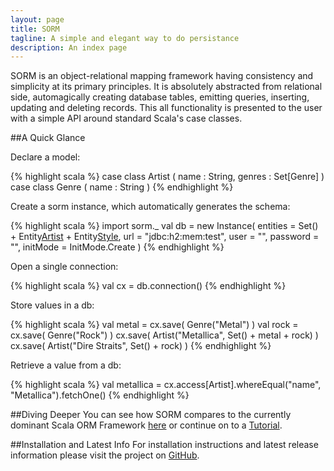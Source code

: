 ```yaml
---
layout: page
title: SORM
tagline: A simple and elegant way to do persistance
description: An index page
---
```



SORM is an object-relational mapping framework having consistency and simplicity at its primary principles. It is absolutely abstracted from relational side, automagically creating database tables, emitting queries, inserting, updating and deleting records. This all functionality is presented to the user with a simple API around standard Scala's case classes.

##A Quick Glance

Declare a model:

{% highlight scala %}
case class Artist ( name : String, genres : Set[Genre] )
case class Genre ( name : String ) 
{% endhighlight %}

Create a sorm instance, which automatically generates the schema:

{% highlight scala %}
import sorm._
val db 
  = new Instance(
      entities = Set() + Entity[Artist]() + Entity[Style](),
      url = "jdbc:h2:mem:test",
      user = "",
      password = "",
      initMode = InitMode.Create
    )
{% endhighlight %}

Open a single connection:

{% highlight scala %}
val cx = db.connection()
{% endhighlight %}

Store values in a db:

{% highlight scala %}
val metal = cx.save( Genre("Metal") )
val rock = cx.save( Genre("Rock") )
cx.save( Artist("Metallica", Set() + metal + rock) )
cx.save( Artist("Dire Straits", Set() + rock) )
{% endhighlight %}

Retrieve a value from a db:

{% highlight scala %}
val metallica = cx.access[Artist].whereEqual("name", "Metallica").fetchOne()
{% endhighlight %}

##Diving Deeper
You can see how SORM compares to the currently dominant Scala ORM Framework [here](/pages/SORM-vs-Slick.html) or continue on to a [Tutorial](/pages/Tutorial.html).

##Installation and Latest Info
For installation instructions and latest release information please visit the project on [GitHub](https://github.com/nikita-volkov/sorm).
